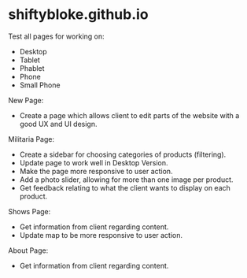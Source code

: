 # shiftybloke.github.io

Test all pages for working on:
- Desktop
- Tablet
- Phablet
- Phone
- Small Phone

New Page:
- Create a page which allows client to edit parts of the website with a good UX and UI design.

Militaria Page:
- Create a sidebar for choosing categories of products (filtering).
- Update page to work well in Desktop Version.
- Make the page more responsive to user action.
- Add a photo slider, allowing for more than one image per product.
- Get feedback relating to what the client wants to display on each product.

Shows Page:
- Get information from client regarding content.
- Update map to be more responsive to user action.

About Page:
- Get information from client regarding content.


